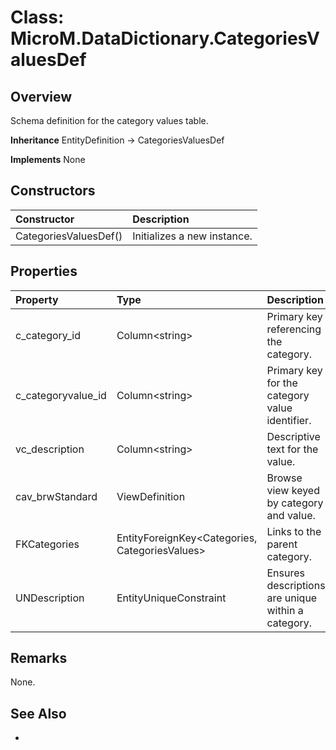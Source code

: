 # Class: MicroM.DataDictionary.CategoriesValuesDef
## Overview
Schema definition for the category values table.

**Inheritance**
EntityDefinition -> CategoriesValuesDef

**Implements**
None

## Constructors
| Constructor | Description |
|:------------|:-------------|
| CategoriesValuesDef() | Initializes a new instance. |

## Properties
| Property | Type | Description |
|:------------|:-------------|:-------------|
| c_category_id | Column&lt;string&gt; | Primary key referencing the category. |
| c_categoryvalue_id | Column&lt;string&gt; | Primary key for the category value identifier. |
| vc_description | Column&lt;string&gt; | Descriptive text for the value. |
| cav_brwStandard | ViewDefinition | Browse view keyed by category and value. |
| FKCategories | EntityForeignKey&lt;Categories, CategoriesValues&gt; | Links to the parent category. |
| UNDescription | EntityUniqueConstraint | Ensures descriptions are unique within a category. |

## Remarks
None.

## See Also
-

